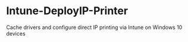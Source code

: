 # Intune-DeployIP-Printer
Cache drivers and configure direct IP printing via Intune on Windows 10 devices
